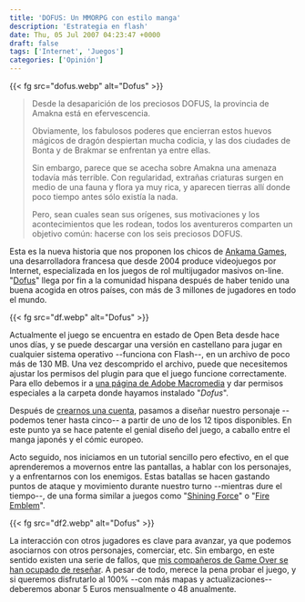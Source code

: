 ```yaml
---
title: 'DOFUS: Un MMORPG con estilo manga'
description: 'Estrategia en flash'
date: Thu, 05 Jul 2007 04:23:47 +0000
draft: false
tags: ['Internet', 'Juegos']
categories: ['Opinión']
---
```


{{< fg src="dofus.webp" alt="Dofus" >}}

> Desde la desaparición de los preciosos DOFUS, la provincia de Amakna está en efervescencia.
> 
> Obviamente, los fabulosos poderes que encierran estos huevos mágicos de dragón despiertan mucha codicia, y las dos ciudades de Bonta y de Brakmar se enfrentan ya entre ellas.
> 
> Sin embargo, parece que se acecha sobre Amakna una amenaza todavía más terrible. Con regularidad, extrañas criaturas surgen en medio de una fauna y flora ya muy rica, y aparecen tierras allí donde poco tiempo antes sólo existía la nada.
> 
> Pero, sean cuales sean sus orígenes, sus motivaciones y los acontecimientos que les rodean, todos los aventureros comparten un objetivo común: hacerse con los seis preciosos DOFUS.

Esta es la nueva historia que nos proponen los chicos de [Ankama Games](http://www.ankama-games.com/?lang=es), una desarrolladora francesa que desde 2004 produce videojuegos por Internet, especializada en los juegos de rol multijugador masivos on-line. "[Dofus](http://www.dofus.es/)" llega por fin a la comunidad hispana después de haber tenido una buena acogida en otros países, con más de 3 millones de jugadores en todo el mundo.

{{< fg src="df.webp" alt="Dofus" >}}

Actualmente el juego se encuentra en estado de Open Beta desde hace unos días, y se puede descargar una versión en castellano para jugar en cualquier sistema operativo --funciona con Flash--, en un archivo de poco más de 130 MB. Una vez descomprido el archivo, puede que necesitemos ajustar los permisos del plugin para que el juego funcione correctamente. Para ello debemos ir a [una página de Adobe Macromedia](http://www.macromedia.com/support/documentation/en/flashplayer/help/settings_manager04.html) y dar permisos especiales a la carpeta donde hayamos instalado "_Dofus_".

Después de [crearnos una cuenta](http://www.ankama-games.com/register/), pasamos a diseñar nuestro personaje --podemos tener hasta cinco-- a partir de uno de los 12 tipos disponibles. En este punto ya se hace patente el genial diseño del juego, a caballo entre el manga japonés y el cómic europeo.

Acto seguido, nos iniciamos en un tutorial sencillo pero efectivo, en el que aprenderemos a movernos entre las pantallas, a hablar con los personajes, y a enfrentarnos con los enemigos. Estas batallas se hacen gastando puntos de ataque y movimiento durante nuestro turno --mientras dure el tiempo--, de una forma similar a juegos como "[Shining Force](/shining-force/)" o "[Fire Emblem](/mis-juegos-mas-esperados-del-ano/)".

{{< fg src="df2.webp" alt="Dofus" >}}

La interacción con otros jugadores es clave para avanzar, ya que podemos asociarnos con otros personajes, comerciar, etc. Sin embargo, en este sentido existen una serie de fallos, que [mis compañeros de Game Over se han ocupado de reseñar](http://http://www.gameover.es/pc/dofus-un-gran-descubrimiento.html). A pesar de todo, merece la pena probar el juego, y si queremos disfrutarlo al 100% --con más mapas y actualizaciones-- deberemos abonar 5 Euros mensualmente o 48 anualmente.